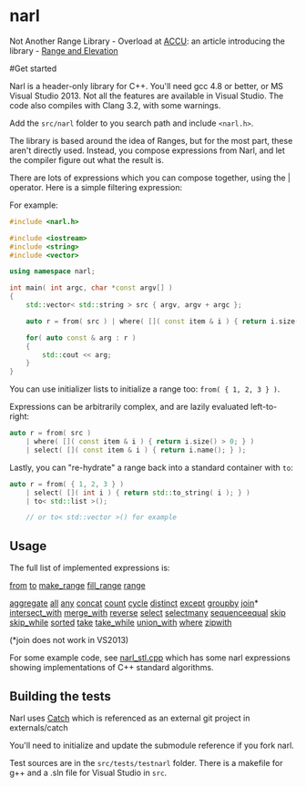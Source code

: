 # narl

Not Another Range Library - Overload at [ACCU](http://accu.org): an article introducing the library - [Range and Elevation](http://accu.org/var/uploads/journals/Overload117.pdf)

#Get started

Narl is a header-only library for C++. You'll need gcc 4.8 or better, or MS Visual Studio 2013. Not all the features are available in Visual Studio. The code also compiles with Clang 3.2, with some warnings.

Add the ```src/narl``` folder to you search path and include ```<narl.h>```.

The library is based around the idea of Ranges, but for the most part, these aren't directly used. Instead, you compose expressions from Narl, and let the compiler figure out what the result is. 

There are lots of expressions which you can compose together, using the | operator. Here is a simple filtering expression:

For example:

```c++
#include <narl.h>

#include <iostream>
#include <string>
#include <vector>

using namespace narl;

int main( int argc, char *const argv[] )
{
	std::vector< std::string > src { argv, argv + argc };

	auto r = from( src ) | where( []( const item & i ) { return i.size() > 0; } );

	for( auto const & arg : r )
	{
		std::cout << arg;
	}
}
```

You can use initializer lists to initialize a range too: ```from( { 1, 2, 3 } )```.

Expressions can be arbitrarily complex, and are lazily evaluated left-to-right:

```c++
auto r = from( src ) 
	| where( []( const item & i ) { return i.size() > 0; } )
	| select( []( const item & i ) { return i.name(); } );
```

Lastly, you can "re-hydrate" a range back into a standard container with ```to```:

```c++
auto r = from( { 1, 2, 3 } ) 
	| select( []( int i ) { return std::to_string( i ); } ) 
	| to< std::list >();

	// or to< std::vector >() for example
```

## Usage

The full list of implemented expressions is:

[from](doc/range.md#from) [to](doc/range.md#to) [make_range](doc/range.md#make_range) [fill_range](doc/range.md#fill_range) [range](doc/range.md#range)

[aggregate](doc/aggregate.md#aggregate) [all](doc/anyall.md#all) [any](doc/anyall.md#any) [concat](doc/select.md#concat) [count](doc/aggregate.md#count) [cycle](doc/range.md#cycle) [distinct](doc/setops.md#distinct) [except](doc/setops.md#except) [groupby](doc/groupby.md#groupby) [join](doc/groupby.md#join)* [intersect_with](doc/setops.md#intersect_with) [merge_with](doc/sorting.md#merge_with) [reverse](doc/sorting.md#reverse) [select](doc/select.md#select) [selectmany](doc/select.md#selectmany) [sequenceequal](doc/aggregate.md#sequenceequal) [skip](doc/skiptake.md#skip) [skip_while](doc/skiptake.md#skip_while) [sorted](doc/sorting.md#sorted) [take](doc/skiptake.md#take) [take_while](doc/skiptake.md#take_while) [union_with](doc/setops.md#union_with) [where](doc/select.md#where) [zipwith](doc/select.md#zipwith)

(*join does not work in VS2013)

For some example code, see [narl_stl.cpp](https://github.com/essennell/narl/tree/master/src/tests/testnarl/narl_stl.cpp) which has some narl expressions showing implementations of C++ standard algorithms.

## Building the tests

Narl uses [Catch](https://github.com/philsquared/Catch) which is referenced as an external git project in externals/catch

You'll need to initialize and update the submodule reference if you fork narl.

Test sources are in the ```src/tests/testnarl``` folder. There is a makefile for g++ and a .sln file for Visual Studio in ```src```.
